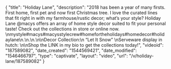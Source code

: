 {
    "title": "Holiday Lane",
    "description": "2018 has been a year of many firsts. First home, first pet and now first Christmas tree. I love the curated lines that fit right in with my farmhouse\/rustic decor; what’s your style? Holiday Lane @macys offers an array of home style decor suited to fit your personal taste! Check out the collections in store or online now. \nmystyle#macys#macysstylecrew#homefortheholidays#homedecor#holidaylane\n.\n.\n.\n\nDecor Collection:\n “Let It Snow” \nServeware display in hutch: \n\nShop the LINK in my bio to get the collections today!",
    "videoid": "187589082",
    "date_created": "1544569421",
    "date_modified": "1546466797",
    "type": "captivate",
    "layout": "video",
    "url": "\/v\/holiday-lane\/187589082"
}